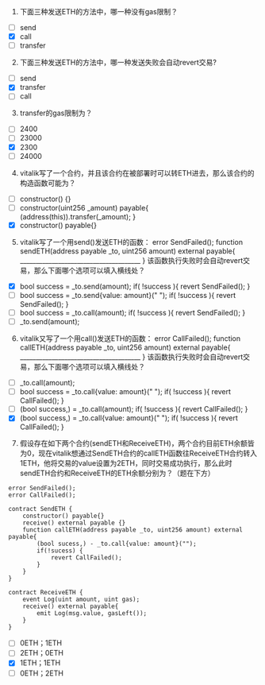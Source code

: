 1. 下面三种发送ETH的方法中，哪一种没有gas限制？

- [ ] send
- [x] call
- [ ] transfer

2. 下面三种发送ETH的方法中，哪一种发送失败会自动revert交易?

- [ ] send
- [x] transfer
- [ ] call

3. transfer的gas限制为？

- [ ] 2400
- [ ] 23000
- [x] 2300
- [ ] 24000

4. vitalik写了一个合约，并且该合约在被部署时可以转ETH进去，那么该合约的构造函数可能为？

- [ ] constructor() {}
- [ ] constructor(uint256 _amount) payable{ (address(this)).transfer(_amount); }
- [x] constructor() payable{}

5. vitalik写了一个用send()发送ETH的函数：
error SendFailed(); 
function sendETH(address payable _to, uint256 amount) external payable{
            ______________________________________
    }
该函数执行失败时会自动revert交易，那么下面哪个选项可以填入横线处？

- [x] bool success = _to.send(amount); if( !success ){ revert SendFailed(); }
- [ ] bool success = _to.send{value: amount}(" "); if( !success ){ revert SendFailed(); }
- [ ] bool success = _to.call(amount); if( !success ){ revert SendFailed(); }
- [ ] _to.send(amount);

6. vitalik又写了一个用call()发送ETH的函数：
error CallFailed();
function callETH(address payable _to, uint256 amount) external payable{
            ______________________________________
    }
该函数执行失败时会自动revert交易，那么下面哪个选项可以填入横线处？

- [ ] _to.call(amount);
- [ ] bool success = _to.call{value: amount}(" "); if( !success ){ revert CallFailed(); }
- [ ] (bool success,) = _to.call(amount); if( !success ){ revert CallFailed(); }
- [x] (bool success,) = _to.call{value: amount}(" "); if( !success ){ revert CallFailed(); }

7. 假设存在如下两个合约(sendETH和ReceiveETH)，两个合约目前ETH余额皆为0，现在vitalik想通过SendETH合约的callETH函数往ReceiveETH合约转入1ETH，他将交易的value设置为2ETH，同时交易成功执行，那么此时sendETH合约和ReceiveETH的ETH余额分别为？（题在下方）

```solidity
error SendFailed();
error CallFailed();

contract SendETH {
    constructor() payable{}
    receive() external payable {}
    function callETH(address payable _to, uint256 amount) external payable{
        (bool sucess,) - _to.call{value: amount}("");
        if(!sucess) {
            revert CallFailed();
        }
    }
}

contract ReceiveETH {
    event Log(uint amount, uint gas);
    receive() external payable{
        emit Log(msg.value, gasLeft());
    }
}
```

- [ ] 0ETH；1ETH
- [ ] 2ETH；0ETH
- [x] 1ETH；1ETH
- [ ] 0ETH；2ETH